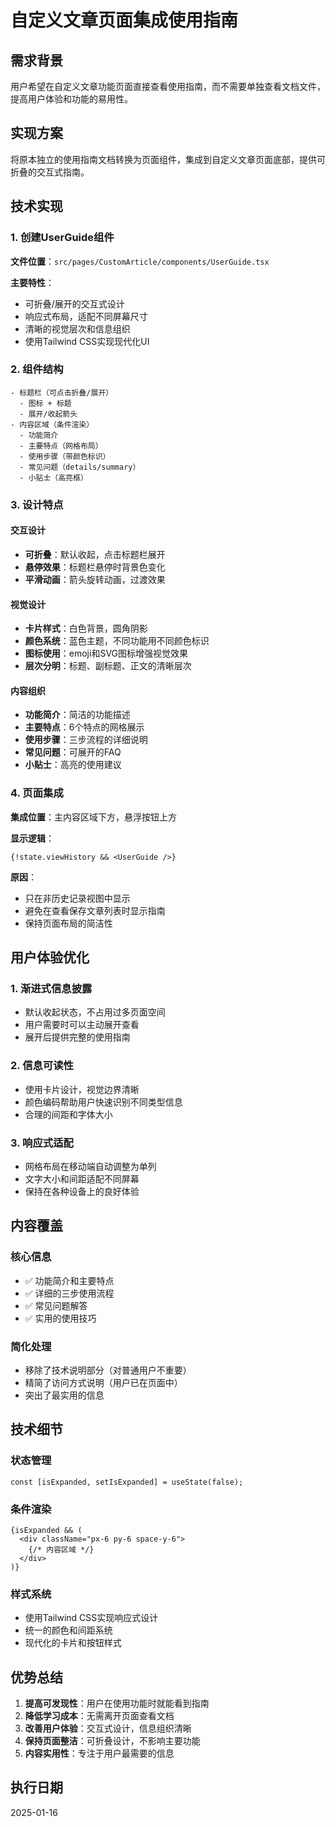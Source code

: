 # 自定义文章页面集成使用指南

## 需求背景

用户希望在自定义文章功能页面直接查看使用指南，而不需要单独查看文档文件，提高用户体验和功能的易用性。

## 实现方案

将原本独立的使用指南文档转换为页面组件，集成到自定义文章页面底部，提供可折叠的交互式指南。

## 技术实现

### 1. 创建UserGuide组件

**文件位置**：`src/pages/CustomArticle/components/UserGuide.tsx`

**主要特性**：
- 可折叠/展开的交互式设计
- 响应式布局，适配不同屏幕尺寸
- 清晰的视觉层次和信息组织
- 使用Tailwind CSS实现现代化UI

### 2. 组件结构

```tsx
- 标题栏（可点击折叠/展开）
  - 图标 + 标题
  - 展开/收起箭头
- 内容区域（条件渲染）
  - 功能简介
  - 主要特点（网格布局）
  - 使用步骤（带颜色标识）
  - 常见问题（details/summary）
  - 小贴士（高亮框）
```

### 3. 设计特点

#### 交互设计
- **可折叠**：默认收起，点击标题栏展开
- **悬停效果**：标题栏悬停时背景色变化
- **平滑动画**：箭头旋转动画，过渡效果

#### 视觉设计
- **卡片样式**：白色背景，圆角阴影
- **颜色系统**：蓝色主题，不同功能用不同颜色标识
- **图标使用**：emoji和SVG图标增强视觉效果
- **层次分明**：标题、副标题、正文的清晰层次

#### 内容组织
- **功能简介**：简洁的功能描述
- **主要特点**：6个特点的网格展示
- **使用步骤**：三步流程的详细说明
- **常见问题**：可展开的FAQ
- **小贴士**：高亮的使用建议

### 4. 页面集成

**集成位置**：主内容区域下方，悬浮按钮上方

**显示逻辑**：
```tsx
{!state.viewHistory && <UserGuide />}
```

**原因**：
- 只在非历史记录视图中显示
- 避免在查看保存文章列表时显示指南
- 保持页面布局的简洁性

## 用户体验优化

### 1. 渐进式信息披露
- 默认收起状态，不占用过多页面空间
- 用户需要时可以主动展开查看
- 展开后提供完整的使用指南

### 2. 信息可读性
- 使用卡片设计，视觉边界清晰
- 颜色编码帮助用户快速识别不同类型信息
- 合理的间距和字体大小

### 3. 响应式适配
- 网格布局在移动端自动调整为单列
- 文字大小和间距适配不同屏幕
- 保持在各种设备上的良好体验

## 内容覆盖

### 核心信息
- ✅ 功能简介和主要特点
- ✅ 详细的三步使用流程
- ✅ 常见问题解答
- ✅ 实用的使用技巧

### 简化处理
- 移除了技术说明部分（对普通用户不重要）
- 精简了访问方式说明（用户已在页面中）
- 突出了最实用的信息

## 技术细节

### 状态管理
```tsx
const [isExpanded, setIsExpanded] = useState(false);
```

### 条件渲染
```tsx
{isExpanded && (
  <div className="px-6 py-6 space-y-6">
    {/* 内容区域 */}
  </div>
)}
```

### 样式系统
- 使用Tailwind CSS实现响应式设计
- 统一的颜色和间距系统
- 现代化的卡片和按钮样式

## 优势总结

1. **提高可发现性**：用户在使用功能时就能看到指南
2. **降低学习成本**：无需离开页面查看文档
3. **改善用户体验**：交互式设计，信息组织清晰
4. **保持页面整洁**：可折叠设计，不影响主要功能
5. **内容实用性**：专注于用户最需要的信息

## 执行日期

2025-01-16
